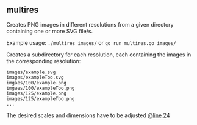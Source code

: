 ## multires

Creates PNG images in different resolutions from a given directory containing one or more SVG file/s.

Example usage: `./multires images/` or `go run multires.go images/`

Creates a subdirectory for each resolution, each containing the images in the corresponding resolution:

```
images/example.svg
images/exampleToo.svg
imgaes/100/example.png
imgaes/100/exampleToo.png
images/125/example.png
images/125/exampleToo.png
...
```

The desired scales and dimensions have to be adjusted [@line 24](https://github.com/RetGal/multires/blob/2bbdb59dea641190506ad0d2da71bedddb3862b0/multires.go#L24)
